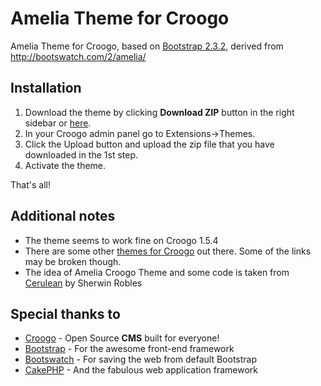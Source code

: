 Amelia Theme for Croogo
=================

Amelia Theme for Croogo, based on [Bootstrap 2.3.2][1], derived from http://bootswatch.com/2/amelia/

Installation
-----------------

 1. Download the theme by clicking **Download ZIP** button in the right sidebar or [here][2].
 2. In your Croogo admin panel go to Extensions->Themes.
 3. Click the Upload button and upload the zip file that you have downloaded in the 1st step.
 4. Activate the theme.

That's all!

Additional notes
----------------
 - The theme seems to work fine on Croogo 1.5.4 
 - There are some other [themes for Croogo][3] out there. Some of the links may be broken though.
 - The idea of Amelia Croogo Theme and some code is taken from [Cerulean][4] by Sherwin Robles

Special thanks to
-----------------
 - [Croogo][5] - Open Source **CMS** built for everyone!
 - [Bootstrap][6] - For the awesome front-end framework
 - [Bootswatch][7] - For saving the web from default Bootstrap
 - [CakePHP][8] - And the fabulous web application framework


  [1]: http://http://getbootstrap.com/2.3.2/ "Bootstrap 2.3.2"
  [2]: https://github.com/EmreErdogan/AmeliaCroogoTheme/archive/master.zip "Download Amelia Croogo Theme"
  [3]: http://wiki.croogo.org/extensions/themes "Croogo Themes"
  [4]: https://github.com/sherwinrobles/Cerulean-Theme "Cerulean Theme for Croogo by Sherwin Robles"
  [5]: http://croogo.org/ "Croogo CMS"
  [6]: http://getbootstrap.com/ "Bootstrap"
  [7]: http://bootswatch.com/2/ "Bootswatch"
  [8]: http://cakephp.org/ "CakePHP Framework"
